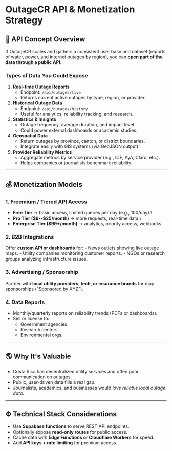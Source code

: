 # OutageCR API & Monetization Strategy

## 🧩 API Concept Overview

If OutageCR scales and gathers a consistent user base and dataset
(reports of water, power, and internet outages by region), you can
**open part of the data through a public API**.

### Types of Data You Could Expose

1.  **Real-time Outage Reports**
    -   Endpoint: `/api/outages/live`
    -   Returns current active outages by type, region, or provider.
2.  **Historical Outage Data**
    -   Endpoint: `/api/outages/history`
    -   Useful for analytics, reliability tracking, and research.
3.  **Statistics & Insights**
    -   Outage frequency, average duration, and impact level.
    -   Could power external dashboards or academic studies.
4.  **Geospatial Data**
    -   Return outages by province, canton, or district boundaries.
    -   Integrate easily with GIS systems (via GeoJSON output).
5.  **Provider Reliability Metrics**
    -   Aggregate metrics by service provider (e.g., ICE, AyA, Claro,
        etc.).
    -   Helps companies or journalists benchmark reliability.

------------------------------------------------------------------------

## 💰 Monetization Models

### 1. Freemium / Tiered API Access

-   **Free Tier** → basic access, limited queries per day (e.g.,
    100/day).\
-   **Pro Tier (\$9--\$25/month)** → more requests, real-time data.\
-   **Enterprise Tier (\$99+/month)** → analytics, priority access,
    webhooks.

### 2. B2B Integrations

Offer **custom API or dashboards** for: - News outlets showing live
outage maps. - Utility companies monitoring customer reports. - NGOs or
research groups analyzing infrastructure issues.

### 3. Advertising / Sponsorship

Partner with **local utility providers, tech, or insurance brands** for
map sponsorships ("Sponsored by XYZ").

### 4. Data Reports

-   Monthly/quarterly reports on reliability trends (PDFs or
    dashboards).
-   Sell or license to:
    -   Government agencies.
    -   Research centers.
    -   Environmental orgs.

------------------------------------------------------------------------

## 🌎 Why It's Valuable

-   Costa Rica has decentralized utility services and often poor
    communication on outages.
-   Public, user-driven data fills a real gap.
-   Journalists, academics, and businesses would *love reliable local
    outage data*.

------------------------------------------------------------------------

## ⚙️ Technical Stack Considerations

-   Use **Supabase functions** to serve REST API endpoints.
-   Optionally expose **read-only routes** for public access.
-   Cache data with **Edge Functions or Cloudflare Workers** for speed.
-   Add **API keys + rate limiting** for premium access.
